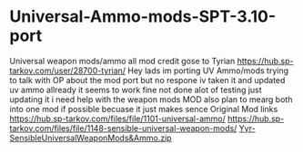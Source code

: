 # Universal-Ammo-mods-SPT-3.10-port
Universal weapon mods/ammo
all mod credit gose to Tyrian https://hub.sp-tarkov.com/user/28700-tyrian/
Hey lads im porting UV Ammo/mods trying to talk with OP about the mod port but no respone
iv taken it and updated uv ammo allready it seems to work fine not done alot of testing just updating it i need help with the weapon mods MOD also plan to mearg both into one mod if possible becuase it just makes sence 
Original Mod links
https://hub.sp-tarkov.com/files/file/1101-universal-ammo/
https://hub.sp-tarkov.com/files/file/1148-sensible-universal-weapon-mods/
[Yyr-SensibleUniversalWeaponMods&Ammo.zip](https://github.com/user-attachments/files/18263594/Yyr-SensibleUniversalWeaponMods.Ammo.zip)
